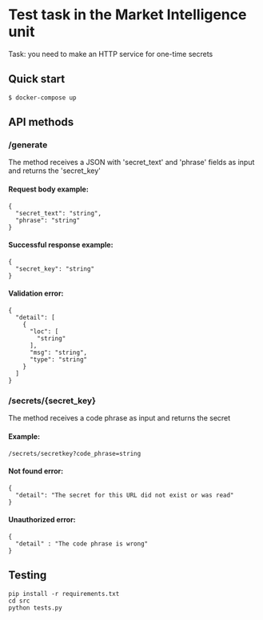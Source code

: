 # Test task in the Market Intelligence unit
Task: you need to make an HTTP service for one-time secrets


## Quick start
    $ docker-compose up
    
## API methods
  ### /generate
  The method receives a JSON with 'secret_text' and 'phrase' fields as input and returns the 'secret_key'
  
  #### Request body example:
    {
      "secret_text": "string",
      "phrase": "string"
    }
    
 #### Successful response example:
    {
      "secret_key": "string"
    }
    
 #### Validation error:
    {
      "detail": [
        {
          "loc": [
            "string"
          ],
          "msg": "string",
          "type": "string"
        }
      ]
    }
    
 ### /secrets/{secret_key}
 The method receives a code phrase as input and returns the secret

 #### Example:
    /secrets/secretkey?code_phrase=string

 #### Not found error:
    {
      "detail": "The secret for this URL did not exist or was read"
    }

 #### Unauthorized error:
    {
      "detail" : "The code phrase is wrong"
    }
    
## Testing
    pip install -r requirements.txt
    cd src
    python tests.py
